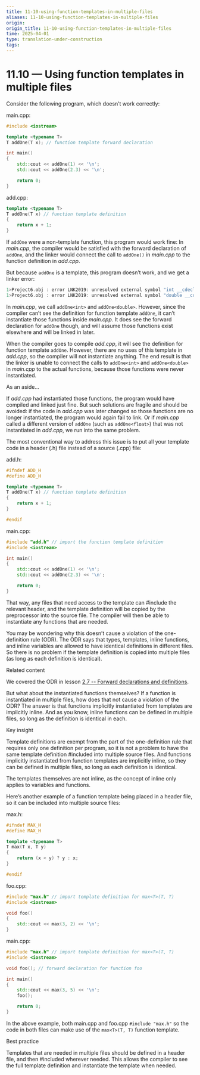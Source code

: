 ```yaml
---
title: 11-10-using-function-templates-in-multiple-files
aliases: 11-10-using-function-templates-in-multiple-files
origin: 
origin_title: 11-10-using-function-templates-in-multiple-files
time: 2025-04-01 
type: translation-under-construction
tags:
---
```

# 11.10 — Using function templates in multiple files

Consider the following program, which doesn’t work correctly:

main.cpp:

```cpp
#include <iostream>

template <typename T>
T addOne(T x); // function template forward declaration

int main()
{
    std::cout << addOne(1) << '\n';
    std::cout << addOne(2.3) << '\n';

    return 0;
}
```

add.cpp:

```cpp
template <typename T>
T addOne(T x) // function template definition
{
    return x + 1;
}
```

If `addOne` were a non-template function, this program would work fine: In *main.cpp*, the compiler would be satisfied with the forward declaration of `addOne`, and the linker would connect the call to `addOne()` in *main.cpp* to the function definition in *add.cpp*.

But because `addOne` is a template, this program doesn’t work, and we get a linker error:

```cpp
1>Project6.obj : error LNK2019: unresolved external symbol "int __cdecl addOne<int>(int)" (??$addOne@H@@YAHH@Z) referenced in function _main
1>Project6.obj : error LNK2019: unresolved external symbol "double __cdecl addOne<double>(double)" (??$addOne@N@@YANN@Z) referenced in function _main

```

In *main.cpp*, we call `addOne<int>` and `addOne<double>`. However, since the compiler can’t see the definition for function template `addOne`, it can’t instantiate those functions inside *main.cpp*. It does see the forward declaration for `addOne` though, and will assume those functions exist elsewhere and will be linked in later.

When the compiler goes to compile *add.cpp*, it will see the definition for function template `addOne`. However, there are no uses of this template in *add.cpp*, so the compiler will not instantiate anything. The end result is that the linker is unable to connect the calls to `addOne<int>` and `addOne<double>` in *main.cpp* to the actual functions, because those functions were never instantiated.

As an aside…

If *add.cpp* had instantiated those functions, the program would have compiled and linked just fine. But such solutions are fragile and should be avoided: if the code in *add.cpp* was later changed so those functions are no longer instantiated, the program would again fail to link. Or if *main.cpp* called a different version of `addOne` (such as `addOne<float>`) that was not instantiated in *add.cpp*, we run into the same problem.

The most conventional way to address this issue is to put all your template code in a header (.h) file instead of a source (.cpp) file:

add.h:

```cpp
#ifndef ADD_H
#define ADD_H

template <typename T>
T addOne(T x) // function template definition
{
    return x + 1;
}

#endif
```

main.cpp:

```cpp
#include "add.h" // import the function template definition
#include <iostream>

int main()
{
    std::cout << addOne(1) << '\n';
    std::cout << addOne(2.3) << '\n';

    return 0;
}
```

That way, any files that need access to the template can #include the relevant header, and the template definition will be copied by the preprocessor into the source file. The compiler will then be able to instantiate any functions that are needed.

You may be wondering why this doesn’t cause a violation of the one-definition rule (ODR). The ODR says that types, templates, inline functions, and inline variables are allowed to have identical definitions in different files. So there is no problem if the template definition is copied into multiple files (as long as each definition is identical).

Related content

We covered the ODR in lesson [2.7 -- Forward declarations and definitions](https://www.learncpp.com/cpp-tutorial/forward-declarations/#ODR).

But what about the instantiated functions themselves? If a function is instantiated in multiple files, how does that not cause a violation of the ODR? The answer is that functions implicitly instantiated from templates are implicitly inline. And as you know, inline functions can be defined in multiple files, so long as the definition is identical in each.

Key insight

Template definitions are exempt from the part of the one-definition rule that requires only one definition per program, so it is not a problem to have the same template definition #included into multiple source files. And functions implicitly instantiated from function templates are implicitly inline, so they can be defined in multiple files, so long as each definition is identical.

The templates themselves are not inline, as the concept of inline only applies to variables and functions.

Here’s another example of a function template being placed in a header file, so it can be included into multiple source files:

max.h:

```cpp
#ifndef MAX_H
#define MAX_H

template <typename T>
T max(T x, T y)
{
    return (x < y) ? y : x;
}

#endif
```

foo.cpp:

```cpp
#include "max.h" // import template definition for max<T>(T, T)
#include <iostream>

void foo()
{
	std::cout << max(3, 2) << '\n';
}
```

main.cpp:

```cpp
#include "max.h" // import template definition for max<T>(T, T)
#include <iostream>

void foo(); // forward declaration for function foo

int main()
{
    std::cout << max(3, 5) << '\n';
    foo();

    return 0;
}
```

In the above example, both main.cpp and foo.cpp `#include "max.h"` so the code in both files can make use of the `max<T>(T, T)` function template.

Best practice

Templates that are needed in multiple files should be defined in a header file, and then #included wherever needed. This allows the compiler to see the full template definition and instantiate the template when needed.
